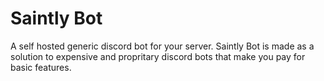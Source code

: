 # Saintly Bot
A self hosted generic discord bot for your server. Saintly Bot is made as a solution to expensive and propritary discord bots that make you pay for basic features.
